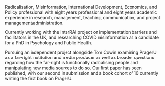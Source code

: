 Radicalisation, Misinformation, International Development, Economics, and Policy professional with eight years professional and eight years academic experience in research, management, teaching, communication, and project management/administration.

Currently working with the InterRAI project on implementation barriers and facilitators in the UK, and researching COVID misinformation as a candidate for a PhD in Psychology and Public Health.

Pursuing an independent project alongside Tom Cowin examining PragerU as a far-right institution and media producer as well as broader questions regarding how the far-right is functionally radicalising people and manipulating new media sources to do so. Our first paper has been published, with our second in submission and a book cohort of 10 currently writing the first book on PragerU.